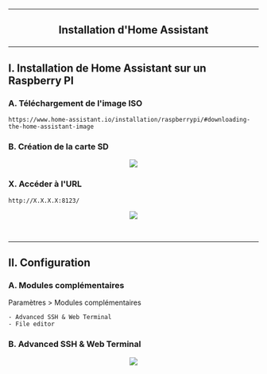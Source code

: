 ----------------------------------------------------------------------------------------------------------------------------------------------------------------------------------------------------
## <p align='center'> Installation d'Home Assistant </p>

----------------------------------------------------------------------------------------------------------------------------------------------------------------------------------------------------
## I. Installation de Home Assistant sur un Raspberry PI
### A. Téléchargement de l'image ISO
```
https://www.home-assistant.io/installation/raspberrypi/#downloading-the-home-assistant-image
```

### B. Création de la carte SD

<p align='center'> <img src='https://github.com/user-attachments/assets/e4739526-2690-41a2-9fc4-dc2c2ee4a011' /> </p>


### X. Accéder à l'URL
```
http://X.X.X.X:8123/
```

<p align='center'> <img src='https://github.com/user-attachments/assets/d04914c5-3026-46c9-b857-f47a3aafb887' /> </p>

<br />

----------------------------------------------------------------------------------------------------------------------------------------------------------------------------------------------------
## II. Configuration
### A. Modules complémentaires
Paramètres > Modules complémentaires
```
- Advanced SSH & Web Terminal
- File editor
```

### B. Advanced SSH & Web Terminal

<p align='center'> <img src='https://github.com/user-attachments/assets/8b3037d5-f2f2-4c88-8e87-58355a8d6986' /> </p>

